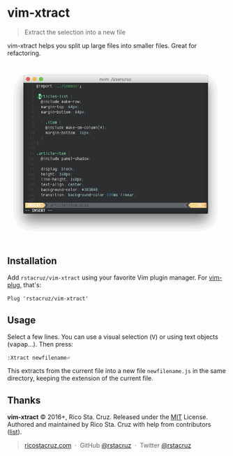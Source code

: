 # vim-xtract

> Extract the selection into a new file

vim-xtract helps you split up large files into smaller files. Great for refactoring.

![](docs/screencast.gif)

## Installation

Add `rstacruz/vim-xtract` using your favorite Vim plugin manager. For [vim-plug](https://github.com/junegunn/vim-plug), that's:

```vim
Plug 'rstacruz/vim-xtract'
```

## Usage

Select a few lines. You can use a visual selection (<kbd>V</kbd>) or using text objects (<kbd>v</kbd><kbd>ap</kbd><kbd>ap</kbd>...). Then press:

```
:Xtract newfilename⏎
```

This extracts from the current file into a new file `newfilename.js` in the same directory, keeping the extension of the current file.

## Thanks

**vim-xtract** © 2016+, Rico Sta. Cruz. Released under the [MIT] License.<br>
Authored and maintained by Rico Sta. Cruz with help from contributors ([list][contributors]).

> [ricostacruz.com](http://ricostacruz.com) &nbsp;&middot;&nbsp;
> GitHub [@rstacruz](https://github.com/rstacruz) &nbsp;&middot;&nbsp;
> Twitter [@rstacruz](https://twitter.com/rstacruz)

[MIT]: http://mit-license.org/
[contributors]: http://github.com/rstacruz/vim-xtract/contributors
